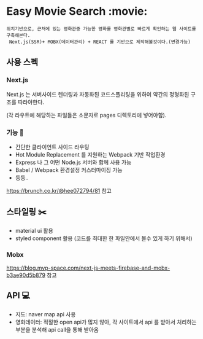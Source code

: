 # Easy Movie Search :movie:
```
위치기반으로, 근처에 있는 영화관중 가능한 영화를 영화관별로 빠르게 확인하는 웹 사이트를 구축해본다.
 Next.js(SSR)+ MOBX(데이터관리) + REACT 를 기반으로 제작해볼것이다.(변경가능)
```
## 사용 스펙

### Next.js

Next.js 는 서버사이드 렌더링과 자동화된 코드스플리팅을 위하여 약간의 정형화된 구조를 따라야한다.

(각 라우트에 해당하는 파일들은 소문자로 pages 디렉토리에 넣어야함).

### 기능 :hammer:

- 간단한 클라이언트 사이드 라우팅
- Hot Module Replacement 를 지원하는 Webpack 기반 작업환경
- Express 나 그 어떤 Node.js 서버와 함께 사용 가능
- Babel / Webpack 환경설정 커스터마이징 가능
- 등등..

https://brunch.co.kr/@hee072794/81 참고

## 스타일링 :scissors:

- material ui 활용
- styled component 활용 (코드를 최대한 한 파일안에서 볼수 있게 하기 위해서)

### Mobx
https://blog.mvp-space.com/next-js-meets-firebase-and-mobx-b3ae90d5b879 참고

## API :computer:
- 지도: naver map api 사용
- 영화데이터: 적절한 open api가 많지 않아, 각 사이트에서 api 를 받아서 처리하는 부분을 분석해 api call을 통해 받아옴